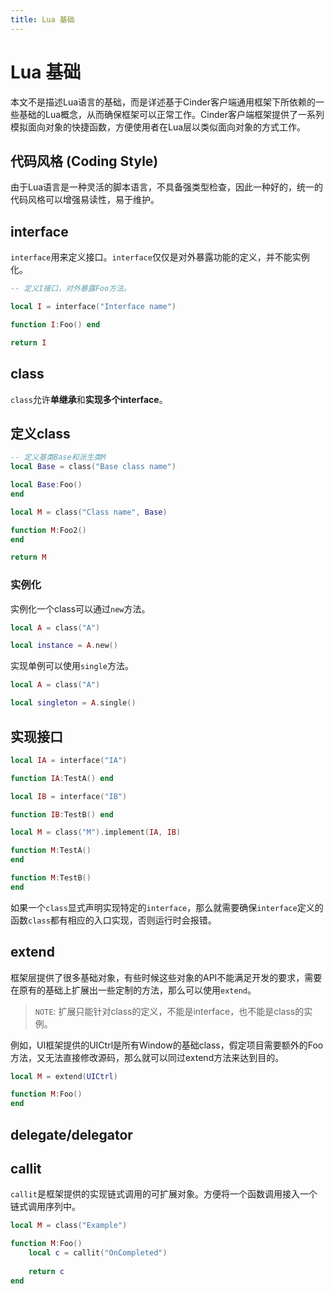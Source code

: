 ```yaml
---
title: Lua 基础
---
```


# Lua 基础

本文不是描述Lua语言的基础，而是详述基于Cinder客户端通用框架下所依赖的一些基础的Lua概念，从而确保框架可以正常工作。Cinder客户端框架提供了一系列模拟面向对象的快捷函数，方便使用者在Lua层以类似面向对象的方式工作。

## 代码风格 (Coding Style)

由于Lua语言是一种灵活的脚本语言，不具备强类型检查，因此一种好的，统一的代码风格可以增强易读性，易于维护。

## interface

`interface`用来定义接口。`interface`仅仅是对外暴露功能的定义，并不能实例化。

```lua
-- 定义I接口，对外暴露Foo方法。

local I = interface("Interface name")

function I:Foo() end

return I
```

## class

`class`允许**单继承**和**实现多个interface**。

## 定义class

```lua
-- 定义基类Base和派生类M
local Base = class("Base class name")

local Base:Foo()
end

local M = class("Class name", Base)

function M:Foo2()
end

return M
```

### 实例化

实例化一个class可以通过`new`方法。

```lua
local A = class("A")

local instance = A.new()
```

实现单例可以使用`single`方法。

```lua
local A = class("A")

local singleton = A.single()
```

## 实现接口

```lua
local IA = interface("IA")

function IA:TestA() end

local IB = interface("IB")

function IB:TestB() end

local M = class("M").implement(IA, IB)

function M:TestA()
end

function M:TestB()
end
```

如果一个`class`显式声明实现特定的`interface`，那么就需要确保`interface`定义的函数`class`都有相应的入口实现，否则运行时会报错。

## extend

框架层提供了很多基础对象，有些时候这些对象的API不能满足开发的要求，需要在原有的基础上扩展出一些定制的方法，那么可以使用`extend`。

> `NOTE`: 扩展只能针对class的定义，不能是interface，也不能是class的实例。

例如，UI框架提供的UICtrl是所有Window的基础class，假定项目需要额外的Foo方法，又无法直接修改源码，那么就可以同过extend方法来达到目的。

```lua
local M = extend(UICtrl)

function M:Foo()
end
```

## delegate/delegator

## callit

`callit`是框架提供的实现链式调用的可扩展对象。方便将一个函数调用接入一个链式调用序列中。

```lua
local M = class("Example")

function M:Foo()
    local c = callit("OnCompleted")
    
    return c
end
```
